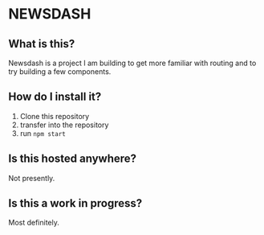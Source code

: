 # NEWSDASH

## What is this?

Newsdash is a project I am building to get more familiar with routing and to try building a few components.

## How do I install it?

1. Clone this repository
2. transfer into the repository
3. run `npm start`

## Is this hosted anywhere?

Not presently.

##  Is this a work in progress?

Most definitely.